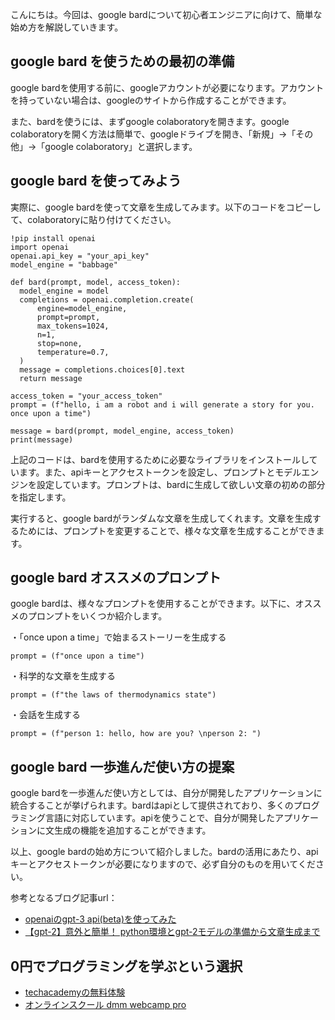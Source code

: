 <!--
title:   【簡単】google bardの始め方を解説！賢い使い方
tags:    Bard,Google,使い方
id:      0fe0996e65a36c972da3
private: false
-->


こんにちは。今回は、google bardについて初心者エンジニアに向けて、簡単な始め方を解説していきます。

## google bard を使うための最初の準備
google bardを使用する前に、googleアカウントが必要になります。アカウントを持っていない場合は、googleのサイトから作成することができます。

また、bardを使うには、まずgoogle colaboratoryを開きます。google colaboratoryを開く方法は簡単で、googleドライブを開き、「新規」→「その他」→「google colaboratory」と選択します。

## google bard を使ってみよう
実際に、google bardを使って文章を生成してみます。以下のコードをコピーして、colaboratoryに貼り付けてください。

```
!pip install openai
import openai
openai.api_key = "your_api_key"
model_engine = "babbage"

def bard(prompt, model, access_token):
  model_engine = model
  completions = openai.completion.create(
      engine=model_engine,
      prompt=prompt,
      max_tokens=1024,
      n=1,
      stop=none,
      temperature=0.7,
  )
  message = completions.choices[0].text
  return message

access_token = "your_access_token"
prompt = (f"hello, i am a robot and i will generate a story for you. once upon a time")

message = bard(prompt, model_engine, access_token)
print(message)
```

上記のコードは、bardを使用するために必要なライブラリをインストールしています。また、apiキーとアクセストークンを設定し、プロンプトとモデルエンジンを設定しています。プロンプトは、bardに生成して欲しい文章の初めの部分を指定します。

実行すると、google bardがランダムな文章を生成してくれます。文章を生成するためには、プロンプトを変更することで、様々な文章を生成することができます。

## google bard オススメのプロンプト
google bardは、様々なプロンプトを使用することができます。以下に、オススメのプロンプトをいくつか紹介します。

・「once upon a time」で始まるストーリーを生成する
```
prompt = (f"once upon a time")
```

・科学的な文章を生成する
```
prompt = (f"the laws of thermodynamics state")
```

・会話を生成する
```
prompt = (f"person 1: hello, how are you? \nperson 2: ")
```

## google bard 一歩進んだ使い方の提案
google bardを一歩進んだ使い方としては、自分が開発したアプリケーションに統合することが挙げられます。bardはapiとして提供されており、多くのプログラミング言語に対応しています。apiを使うことで、自分が開発したアプリケーションに文生成の機能を追加することができます。

以上、google bardの始め方について紹介しました。bardの活用にあたり、apiキーとアクセストークンが必要になりますので、必ず自分のものを用いてください。

参考となるブログ記事url：

- [openaiのgpt-3 api(beta)を使ってみた](https://qiita.com/berry-clione/items/3d3d370a08f94daeeb9c)
- [【gpt-2】意外と簡単！ python環境とgpt-2モデルの準備から文章生成まで](https://qiita.com/kazuto_hayakawa/items/5e856df40a2fd04bc74b)

## 0円でプログラミングを学ぶという選択
- [techacademyの無料体験](//af.moshimo.com/af/c/click?a_id=2612475&amp;p_id=1555&amp;pc_id=2816&amp;pl_id=22706&amp;url=https%3a%2f%2ftechacademy.jp%2fhtmlcss-trial%3futm_source%3dmoshimo%26utm_medium%3daffiliate%26utm_campaign%3dtextad)
- [オンラインスクール dmm webcamp pro](//af.moshimo.com/af/c/click?a_id=2612482&amp;p_id=1363&amp;pc_id=2297&amp;pl_id=39999&amp;guid=on)
